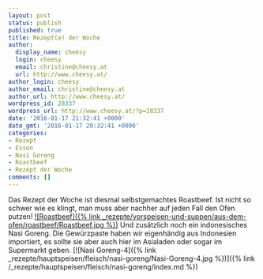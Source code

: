 ```yaml
---
layout: post
status: publish
published: true
title: Rezept(e) der Woche
author:
  display_name: cheesy
  login: cheesy
  email: christine@cheesy.at
  url: http://www.cheesy.at/
author_login: cheesy
author_email: christine@cheesy.at
author_url: http://www.cheesy.at/
wordpress_id: 28337
wordpress_url: http://www.cheesy.at/?p=28337
date: '2016-01-17 21:32:41 +0000'
date_gmt: '2016-01-17 20:32:41 +0000'
categories:
- Rezept
- Essen
- Nasi Goreng
- Roastbeef
- Rezept der Woche
comments: []
---
```

Das Rezept der Woche ist diesmal selbstgemachtes Roastbeef. Ist nicht so schwer wie es klingt, man muss aber nachher auf jeden Fall den Ofen putzen!
[![Roastbeef]({% link _rezepte/vorspeisen-und-suppen/aus-dem-ofen/roastbeef/Roastbeef.jpg %})](http://www.cheesy.at/rezepte/vorspeisen/roastbeef/)
Und zusätzlich noch ein indonesisches Nasi Goreng. Die Gewürzpaste haben wir eigenhändig aus Indonesien importiert, es sollte sie aber auch hier im Asialaden oder sogar im Supermarkt geben.
[![Nasi Goreng-4]({% link _rezepte/hauptspeisen/fleisch/nasi-goreng/Nasi-Goreng-4.jpg %})]({% link /_rezepte/hauptspeisen/fleisch/nasi-goreng/index.md %})
